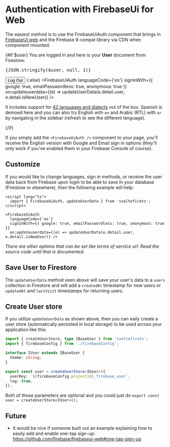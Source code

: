 <script lang="ts">
  import { logOut, FirebaseUiAuth, updateUserData } from 'sveltefirets';
  import { user } from '$lib/user';
  import { Story } from 'kitbook';
  import Button from 'svelte-pieces/ui/Button.svelte';
</script>

<!-- prettier-ignore -->
# Authentication with FirebaseUi for Web

The easiest method is to use the FirebaseUiAuth component that brings in [FirebaseUI web](https://github.com/firebase/firebaseui-web) and the Firebase 9 compat library via CDN when component mounted.

{#if $user}
  You are logged in and here is your **User** document from Firestore:

  <pre>{JSON.stringify($user, null, 1)}</pre>
  <Button form="filled" onclick={logOut}>Log Out</Button>
{:else}
  <Story name="Spanish">
    <FirebaseUiAuth
      languageCode={'es'}
      signInWith={{ google: true, emailPasswordless: true, anonymous: true }}
      on:updateuserdata={(e) => updateUserData(e.detail.user, e.detail.isNewUser)} />
  </Story>

  It includes support for [42 languages and
  dialects](https://github.com/firebase/firebaseui-web/blob/master/LANGUAGES.md) out of the box.
  Spanish is demoed here and you can also try English with `en` and Arabic (RTL) with `ar` by navigating in the sidebar (refresh to see the different language).

  <div />
{/if}

If you simply add the `<FirebaseUiAuth />` component to your page, you'll receive the English version with Google and Email sign in options (they'll only work if you've enabled them in your Firebase Console of course).

## Customize

If you would like to change languages, sign in methods, or receive the user data back from Firebase upon login to be able to save in your database (Firestore or elsewhere), then the following example will help:

```svelte
<script lang="ts">
  import { FirebaseUiAuth, updateUserData } from 'sveltefirets';
</script>

<FirebaseUiAuth
  languageCode={'es'}
  signInWith={{ google: true, emailPasswordless: true, anonymous: true }}
  on:updateuserdata={(e) => updateUserData(e.detail.user, e.detail.isNewUser)} />
```
*There are other options that can be set like terms of service url. Read the source code until that is documented.*

## Save User to Firestore

The `updateUserData` method seen above will save your user's data to a `users` collection in Firestore and will add a `createdAt` timestamp for new users or `updatedAt` and `lastVisit` timestamps for returning users.

## Create User store

If you utilize `updateUserData` as shown above, then you can eaily create a user store (automatically persisted in local storage) to be used across your application like this:

```ts
import { createUserStore, type IBaseUser } from 'sveltefirets';
import { firebaseConfig } from './firebaseConfig';

interface IUser extends IBaseUser {
  theme: string;
}

export const user = createUserStore<IUser>({
  userKey: `${firebaseConfig.projectId}_firebase_user`,
  log: true,
});
```

Both of those parameters are optional and you could just do `export const user = createUserStore<IUser>();`

## Future

- It would be nice if someone built out an example explaining how to easily add and enable one-tap sign-up: https://github.com/firebase/firebaseui-web#one-tap-sign-up